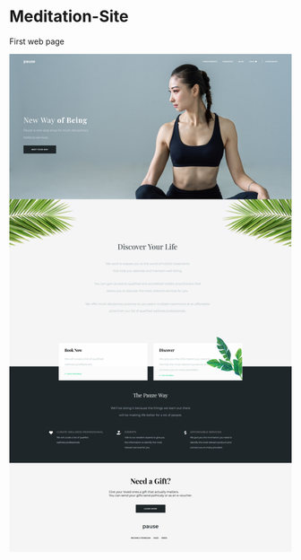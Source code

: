 # Meditation-Site
First web page


![alt text](https://github.com/DEmanderbag/Meditation-Site/blob/master/meditation-site/images/Screenshot_2019-08-01%20Meditation%20site.jpg)
